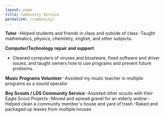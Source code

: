 ```yaml
---
layout: page
title: Community Service
permalink: /community/
---
```

**Tutor**
-Helped students and friends in class and outside of class
-Taught mathematics, physics, chemistry, english, and other subjects.

**Computer/Technology repair and support**
- Cleaned computers of viruses and bloatware, fixed software and driver issues, and taught owners how to use programs and prevent future problems.  

**Music Programs Volunteer**
-Assisted my music teacher in multiple programs as a sound operator

**Boy Scouts / LDS Community Service**
-Assisted other scouts with their Eagle Scout Projects
-Moved and spread gravel for an elderly widow
-Helped clean a community member's house and yard of trash
-Raked and packaged up leaves from multiple houses
